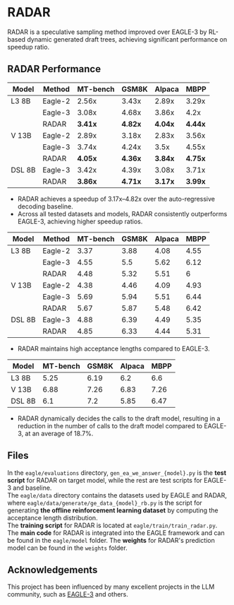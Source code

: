 # RADAR

RADAR is a speculative sampling method improved over EAGLE-3 by RL-based dynamic generated draft trees, achieving significant performance on speedup ratio.

## RADAR Performance

| Model  | Method  | MT-bench  | GSM8K     | Alpaca    | MBPP      |
| ------ | ------- | --------- | --------- | --------- | --------- |
| L3 8B  | Eagle-2 | 2.56x     | 3.43x     | 2.89x     | 3.29x     |
|        | Eagle-3 | 3.08x     | 4.68x     | 3.86x     | 4.2x      |
|        | RADAR | **3.41x** | **4.82x** | **4.04x** | **4.44x** |
| V 13B  | Eagle-2 | 2.89x     | 3.18x     | 2.83x     | 3.56x     |
|        | Eagle-3 | 3.74x     | 4.24x     | 3.5x      | 4.55x     |
|        | RADAR | **4.05x** | **4.36x** | **3.84x** | **4.75x** |
| DSL 8B | Eagle-3 | 3.42x     | 4.39x     | 3.08x     | 3.71x     |
|        | RADAR | **3.86x** | **4.71x** | **3.17x** | **3.99x** |

- RADAR achieves a speedup of 3.17x–4.82x over the auto-regressive decoding baseline.
- Across all tested datasets and models, RADAR consistently outperforms EAGLE-3, achieving higher speedup ratios.


| Model  | Method  | MT-bench | GSM8K | Alpaca | MBPP |
| ------ | ------- | -------- | ----- | ------ | ---- |
| L3 8B  | Eagle-2 | 3.37     | 3.88  | 4.08   | 4.55 |
|        | Eagle-3 | 4.55     | 5.5   | 5.62   | 6.12 |
|        | RADAR | 4.48     | 5.32  | 5.51   | 6    |
| V 13B  | Eagle-2 | 4.38     | 4.46  | 4.09   | 4.93 |
|        | Eagle-3 | 5.69     | 5.94  | 5.51   | 6.44 |
|        | RADAR | 5.67     | 5.87  | 5.48   | 6.42 |
| DSL 8B | Eagle-3 | 4.88     | 6.39  | 4.49   | 5.35 |
|        | RADAR | 4.85     | 6.33  | 4.44   | 5.31 |

- RADAR maintains high acceptance lengths compared to EAGLE-3.

| Model  | MT-bench | GSM8K | Alpaca | MBPP |
| ------ | -------- | ----- | ------ | ---- |
| L3 8B  | 5.25     | 6.19  | 6.2    | 6.6  |
| V 13B  | 6.88     | 7.26  | 6.83   | 7.26 |
| DSL 8B | 6.1      | 7.2   | 5.85   | 6.47 |

- RADAR dynamically decides the calls to the draft model, resulting in a reduction in the number of calls to the draft model compared to EAGLE-3, at an average of 18.7\%.

## Files
In the `eagle/evaluations` directory, `gen_ea_we_answer_{model}.py` is the **test script** for RADAR on target model, while the rest are test scripts for EAGLE-3 and baseline.  
The `eagle/data` directory contains the datasets used by EAGLE and RADAR, where `eagle/data/generate/ge_data_{model}_rb.py` is the script for generating **the offline reinforcement learning dataset** by computing the acceptance length distribution.  
The **training script** for RADAR is located at `eagle/train/train_radar.py`.  
The **main code** for RADAR is integrated into the EAGLE framework and can be found in the `eagle/model` folder.
The **weights** for RADAR's prediction model can be found in the `weights` folder.

## Acknowledgements

This project has been influenced by many excellent projects in the LLM community, such as [EAGLE-3](https://github.com/SafeAILab/EAGLE) and others.
